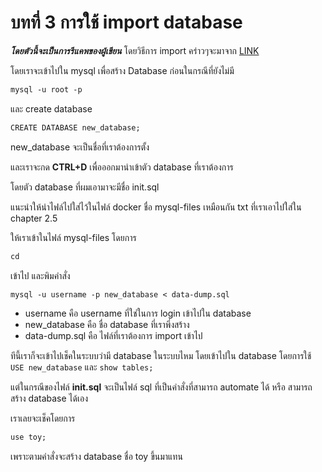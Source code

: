 # บทที่ 3 การใช้ import database
 ***โดยตัวนี้จะเป็นการรีแคพของผู้เขียน***
 โดยวิธีการ import คร่าวๆจะมาจาก [LINK](https://www.digitalocean.com/community/tutorials/how-to-import-and-export-databases-in-mysql-or-mariadb)

 โดยเราจะเข้าไปใน mysql เพื่อสร้าง Database ก่อนในกรณีที่ยังไม่มี


``````markdown
mysql -u root -p
``````
และ create database
``````markdown
CREATE DATABASE new_database;
``````
new_database จะเป็นชื่อที่เราต้องการตั้ง

และเราจะกด **CTRL+D** เพื่อออกมานำเข้าตัว database ที่เราต้องการ

โดยตัว database ที่ผมเอามาจะมีชื่อ init.sql 

แนะนำให้นำไฟล์ไปใส่ไว้ในไฟล์ docker ชื่อ mysql-files เหมือนกัน txt ที่เราเอาไปใส่ใน chapter 2.5

ให้เราเข้าในไฟล์ mysql-files โดยการ 

``````markdown
cd
``````

เข้าไป และพิมคำสั่ง
``````markdown
mysql -u username -p new_database < data-dump.sql
``````
- username คือ username ที่ใช่ในการ login เข้าไปใน database
- new_database คือ ชื่อ database ที่เราพึ่งสร้าง
- data-dump.sql คือ ไฟล์ที่เราต้องการ import เข้าไป

ทีนี้เราก็จะเข้าไปเช็คในระบบว่ามี database ในระบบไหม
โดยเข้าไปใน database โดยการใช้ `USE new_database` และ `show tables;`

แต่ในกรณีของไฟล์ **init.sql** จะเป็นไฟล์ sql ที่เป็นคำสั่งที่สามารถ automate ได้ หรือ สามารถสร้าง database ได้เอง

เราเลยจะเช็คโดยการ
``````markdown
use toy;
``````
เพราะตามคำสั่งจะสร้าง database ชื่อ toy ขึ้นมาแทน
